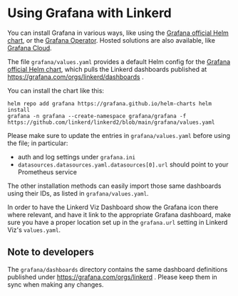 # Using Grafana with Linkerd

You can install Grafana in various ways, like using the [Grafana official Helm
chart](https://github.com/grafana/helm-charts/tree/main/charts/grafana), or the
[Grafana Operator](https://github.com/grafana-operator/grafana-operator). Hosted
solutions are also available, like [Grafana
Cloud](https://grafana.com/products/cloud/).

The file `grafana/values.yaml` provides a default Helm config for the [Grafana
official Helm
chart](https://github.com/grafana/helm-charts/tree/main/charts/grafana), which
pulls the Linkerd dashboards published at
https://grafana.com/orgs/linkerd/dashboards .

You can install the chart like this:

```
helm repo add grafana https://grafana.github.io/helm-charts helm install
grafana -n grafana --create-namespace grafana/grafana -f https://github.com/linkerd/linkerd2/blob/main/grafana/values.yaml
```

Please make sure to update the entries in `grafana/values.yaml` before using the
file; in particular:
- auth and log settings under `grafana.ini`
- `datasources.datasources.yaml.datasources[0].url` should point to your
  Prometheus service

The other installation methods can easily import those same dashboards using
their IDs, as listed in `grafana/values.yaml`.

In order to have the Linkerd Viz Dashboard show the Grafana icon there where
relevant, and have it link to the appropriate Grafana dashboard, make sure you
have a proper location set up in the `grafana.url` setting in Linkerd Viz's
`values.yaml`.

## Note to developers

The `grafana/dashboards` directory contains the same dashboard definitions
published under https://grafana.com/orgs/linkerd . Please keep them in sync when
making any changes.
